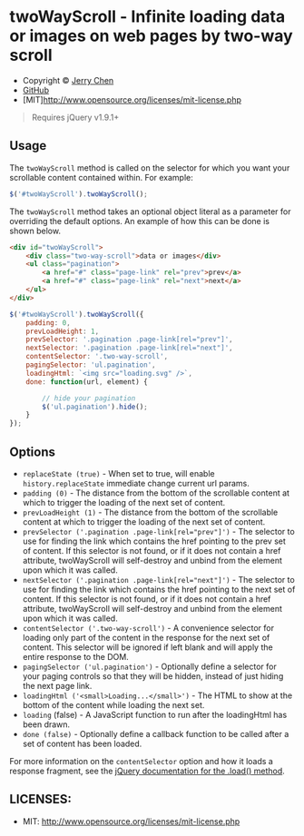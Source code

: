 # twoWayScroll - Infinite loading data or images on web pages by two-way scroll

* Copyright &copy; [Jerry Chen](https://webtopian.com)
* [GitHub](https://github.com/ordinary9843/twoWayScroll)
* [MIT]http://www.opensource.org/licenses/mit-license.php

> Requires jQuery v1.9.1+

## Usage
The `twoWayScroll` method is called on the selector for which you want your scrollable content contained within. For example:

```javascript
$('#twoWayScroll').twoWayScroll();
```

The `twoWayScroll` method takes an optional object literal as a parameter for overriding the default options. An example of how this can be done is shown below.

```html
<div id="twoWayScroll">
    <div class="two-way-scroll">data or images</div>
    <ul class="pagination">
        <a href="#" class="page-link" rel="prev">prev</a>
        <a href="#" class="page-link" rel="next">next</a>
    </ul>
</div>
```

```javascript
$('#twoWayScroll').twoWayScroll({
    padding: 0,
    prevLoadHeight: 1,
    prevSelector: '.pagination .page-link[rel="prev"]',
    nextSelector: '.pagination .page-link[rel="next"]',
    contentSelector: '.two-way-scroll',
    pagingSelector: 'ul.pagination',
    loadingHtml: `<img src="loading.svg" />`,
    done: function(url, element) {

        // hide your pagination
        $('ul.pagination').hide();
    }
});
```

## Options
* `replaceState (true)` - When set to true, will enable `history.replaceState` immediate change current url params.
* `padding (0)` - The distance from the bottom of the scrollable content at which to trigger the loading of the next set of content.
* `prevLoadHeight (1)` - The distance from the bottom of the scrollable content at which to trigger the loading of the next set of content.
* `prevSelector ('.pagination .page-link[rel="prev"]')` - The selector to use for finding the link which contains the href pointing to the prev set of content. If this selector is not found, or if it does not contain a href attribute, twoWayScroll will self-destroy and unbind from the element upon which it was called.
* `nextSelector ('.pagination .page-link[rel="next"]')` - The selector to use for finding the link which contains the href pointing to the next set of content. If this selector is not found, or if it does not contain a href attribute, twoWayScroll will self-destroy and unbind from the element upon which it was called.
* `contentSelector ('.two-way-scroll')` - A convenience selector for loading only part of the content in the response for the next set of content. This selector will be ignored if left blank and will apply the entire response to the DOM.
* `pagingSelector ('ul.pagination')` - Optionally define a selector for your paging controls so that they will be hidden, instead of just hiding the next page link.
* `loadingHtml ('<small>Loading...</small>')` - The HTML to show at the bottom of the content while loading the next set.
* `loading` (false) - A JavaScript function to run after the loadingHtml has been drawn.
* `done (false)` - Optionally define a callback function to be called after a set of content has been loaded.

For more information on the `contentSelector` option and how it loads a response fragment, see the [jQuery documentation for the .load() method](https://api.jquery.com/load/).


## LICENSES:
* MIT: http://www.opensource.org/licenses/mit-license.php